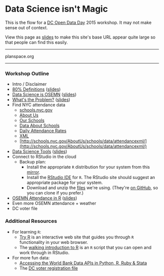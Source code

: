 # Data Science isn't Magic

This is the flow for a [DC Open Data Day](http://dc.opendataday.org/) 2015 workshop. It may not make sense out of context.

View this page as [slides](big.html) to make this site's base URL appear quite large so that people can find this easily.


-----

planspace.org

-----


### Workshop Outline

 * Intro / Disclaimer
 * [80% Definitions](80_percent_definitions/) ([slides](80_percent_definitions/big.html))
 * [Data Science is OSEMN](osemn/) ([slides](osemn/big.html))
 * [What's the Problem?](problem/) ([slides](problem/big.html))
 * Find NYC attendance data
     * [schools.nyc.gov](http://schools.nyc.gov/)
     * [About Us](http://schools.nyc.gov/AboutUs/)
     * [Our Schools](http://schools.nyc.gov/AboutUs/schools/)
     * [Data About Schools](http://schools.nyc.gov/AboutUs/schools/data/)
     * [Daily Attendance Rates](http://schools.nyc.gov/AboutUs/schools/data/Attendance.htm)
     * [XML](http://schools.nyc.gov/aboutus/data/attendancexml/)
     * [http://schools.nyc.gov/AboutUs/schools/data/attendancexml/](http://schools.nyc.gov/AboutUs/schools/data/attendancexml/)
 * [Data Science Tools](data_science_tools/) ([slides](data_science_tools/big.html))
 * Connect to RStudio in the cloud
     * Backup plan:
         * Install the appropriate `R` distribution for your system from this [mirror](http://watson.nci.nih.gov/cran_mirror/).
         * Install the [RStudio IDE](http://www.rstudio.com/ide/download/desktop) for `R`. The RStudio site should suggest an appropriate package for your system.
         * Download and unzip the [files](https://github.com/ajschumacher/odddsim/archive/master.zip) we're using. (They're [on GitHub](https://github.com/ajschumacher/odddsim), so you can clone if you prefer.)
 * [OSEMN Attendance in R](osemn_attendance_in_R/) ([slides](osemn_attendance_in_R/big.html))
 * Even more OSEMN attendance + weather
 * DC voter file


### Additional Resources

 * For learning `R`:
     * [Try R](http://tryr.codeschool.com/) is an interactive web site that guides you through `R` functionality in your web browser.
     * The [walking introduction to R](https://raw.githubusercontent.com/ajschumacher/gadsdc/master/02-R/walking_intro.Rmd) is an `R` script that you can open and work through in RStudio.
 * For more fun data:
     * [Accessing the World Bank Data APIs in Python, R, Ruby & Stata](http://blogs.worldbank.org/opendata/accessing-world-bank-data-apis-python-r-ruby-stata)
     * The [DC voter registration file](https://github.com/ajschumacher/dc_voter_reg)
